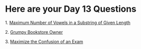 <h1>Here are your Day 13 Questions </h1>
<p>1. <a href = "https://leetcode.com/problems/maximum-number-of-vowels-in-a-substring-of-given-length/">Maximum Number of Vowels in a Substring of Given Length</a></p>
<p>2. <a href = "https://leetcode.com/problems/grumpy-bookstore-owner/">Grumpy Bookstore Owner</a></p>
<p>3. <a href = "https://leetcode.com/problems/maximize-the-confusion-of-an-exam/">Maximize the Confusion of an Exam</a></p>
